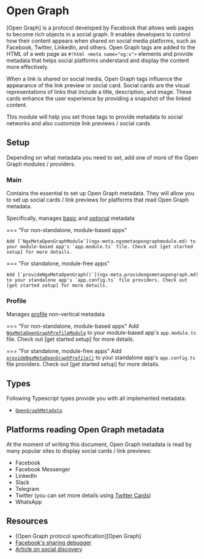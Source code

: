 # Open Graph

[Open Graph] is a protocol developed by Facebook that allows web pages to become rich objects in a social graph. It enables developers to control how their content appears when shared on social media platforms, such as Facebook, Twitter, LinkedIn, and others. Open Graph tags are added to the HTML of a web page as `#!html <meta name="og:x">` elements and provide metadata that helps social platforms understand and display the content more effectively.

When a link is shared on social media, Open Graph tags influence the appearance of the link preview or social card. Social cards are the visual representations of links that include a title, description, and image. These cards enhance the user experience by providing a snapshot of the linked content.

This module will help you set those tags to provide metadata to social networks and also customize link previews / social cards

## Setup

Depending on what metadata you need to set, add one of more of the Open Graph modules / providers.

### Main

Contains the essential to set up Open Graph metadata. They will allow you to set up social cards / link previews for platforms that read Open Graph metadata.

Specifically, manages [basic](https://ogp.me/#metadata) and [optional](https://ogp.me/#optional) metadata

=== "For non-standalone, module-based apps"

    Add [`NgxMetaOpenGraphModule`](ngx-meta.ngxmetaopengraphmodule.md) to your module-based app's `app.module.ts` file. Check out [get started setup] for more details.

=== "For standalone, module-free apps"

    Add [`provideNgxMetaOpenGraph()`](ngx-meta.providengxmetaopengraph.md) to your standalone app's `app.config.ts` file providers. Check out [get started setup] for more details.

### Profile

Manages [profile](https://ogp.me/#type_profile) non-vertical metadata

=== "For non-standalone, module-based apps"
Add [`NgxMetaOpenGraphProfileModule`](ngx-meta.ngxmetaopengraphprofilemodule.md) to your module-based app's `app.module.ts` file. Check out [get started setup] for more details.

=== "For standalone, module-free apps"
Add [`provideNgxMetaOpenGraphProfile()`](ngx-meta.providengxmetaopengraphprofile.md) to your standalone app's `app.config.ts` file providers. Check out [get started setup] for more details.

## Types

Following Typescript types provide you with all implemented metadata:

- [`OpenGraphMetadata`](ngx-meta.opengraphmetadata.md)

## Platforms reading Open Graph metadata

At the moment of writing this document, Open Graph metadata is read by many popular sites to display social cards / link previews:

- Facebook
- Facebook Messenger
- LinkedIn
- Slack
- Telegram
- Twitter (you can set more details using [Twitter Cards](twitter-cards.md))
- WhatsApp

## Resources

- [Open Graph protocol specification][Open Graph]
- [Facebook's sharing debugger](https://developers.facebook.com/tools/debug/)
- [Article on social discovery](https://web.dev/articles/social-discovery)
